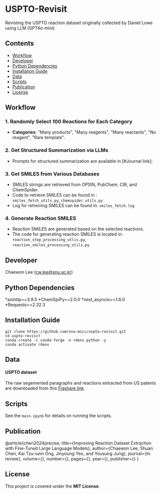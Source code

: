 # USPTO-Revisit
Revisting the USPTO reaction dataset originally collected by Daniel Lowe using LLM (GPT4o-mini)<br>

## Contents

- [Workflow](#Workflow)
- [Developer](#developer)
- [Python Dependencies](#python-dependencies)
- [Installation Guide](#installation-guide)
- [Data](#data)
- [Scripts](#scripts)
- [Publication](#publication)
- [License](#license)


## Workflow

### 1. Randomly Select 100 Reactions for Each Category
- **Categories**: "Many products", "Many reagents", "Many reactants", "No reagent", "Rare template".

### 2. Get Structured Summarization via LLMs
- Prompts for structured summarization are available in [#Journal link]:
  
### 3. Get SMILES from Various Databases
- SMILES strings are retrieved from OPSIN, PubChem, CIR, and ChemSpider.
- Code to retrieve SMILES can be found in :  
  `smiles_fetch_utils.py`, `chemspider_utils.py`
- Log for retreiving SMILES can be found in:
  `smiles_fetch.log`

### 4. Generate Reaction SMILES
- Reaction SMILES are generated based on the selected reactions.
- The code for generating reaction SMILES is located in:  
  `reaction_step_processing_utlis.py`, `reaction_smiles_processing_utils.py`

## Developer
Chaewon Lee (cw.lee@snu.ac.kr)<br>

## Python Dependencies
*aiohttp==3.9.5
*ChemSpiPy==2.0.0
*nest_asyncio==1.6.0
*Requests==2.32.3


## Installation Guide

```
git clone https://github.com/snu-micc/uspto-revisit.git
cd uspto-revisit
conda create -c conda-forge -n rdenv python -y
conda activate rdenv
```

## Data
#### USPTO dataset
The raw segemented paragraphs and reactions extracted from US patents are downloaded from this [Figshare link](https://figshare.com/articles/dataset/Chemical_reactions_from_US_patents_1976-Sep2016_/5104873).

## Scripts
See the `main.ipynb` for details on running the scripts.

## Publication
@article{chen2024precise,
  title={Improving Reaction Dataset Extraction with Fine-Tuned Large Language Models},
  author={Chaewon Lee, Shuan Chen, Kai Tzu-iunn Ong, Jinyoung Yeo, and Yousung Jung},
  journal={In review},
  volume={},
  number={},
  pages={},
  year={},
  publisher={}
}


## License
This project is covered under the **MIT License**.

